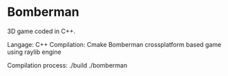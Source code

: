 # Bomberman
3D game coded in C++.

Langage: C++
Compilation: Cmake
Bomberman crossplatform based game using raylib engine

Compilation process: ./build
                     ./bomberman
